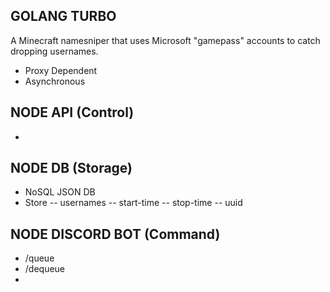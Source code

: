 ## GOLANG TURBO 
A Minecraft namesniper that uses Microsoft "gamepass" accounts to catch dropping usernames.
- Proxy Dependent
- Asynchronous

## NODE API (Control)
- 

## NODE DB (Storage)
- NoSQL JSON DB
- Store
-- usernames
-- start-time
-- stop-time
-- uuid

## NODE DISCORD BOT (Command)
- /queue
- /dequeue
- 
